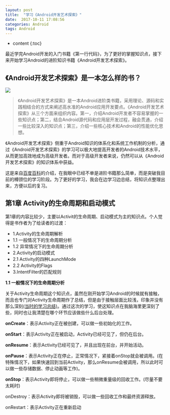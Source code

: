 ```yaml
---
layout: post
title:  "学习《Android开发艺术探索》"
date:  2017-10-11 17:08:56
categories: Android
tags: Android
---
```

* content
{:toc}

最近学完Android开发的入门书籍《第一行代码》，为了更好的掌握知识点，接下来开始学习Android的进阶知识书籍《Android开发艺术探索》。



## 《Android开发艺术探索》是一本怎么样的书？

![](https://i.imgur.com/kXgxhal.jpg)

> 《Android开发艺术探索》是一本Android进阶类书籍，采用理论、源码和实践相结合的方式来阐述高水准的Android应用开发要点。《Android开发艺术探索》从三个方面来组织内容。第一，介绍Android开发者不容易掌握的一些知识点；第二，结合Android源代码和应用层开发过程，融会贯通，介绍一些比较深入的知识点；第三，介绍一些核心技术和Android的性能优化思想。


> 
《Android开发艺术探索》侧重于Android知识的体系化和系统工作机制的分析，通过《Android开发艺术探索》的学习可以极大地提高开发者的Android技术水平，从而更加高效地成为高级开发者。而对于高级开发者来说，仍然可以从《Android开发艺术探索》的知识体系中获益。

这是来自[百度百科](https://baike.baidu.com/item/Android%E5%BC%80%E5%8F%91%E8%89%BA%E6%9C%AF%E6%8E%A2%E7%B4%A2/18526051?fr=aladdin)的介绍，在我眼中已经不单是进阶书籍那么简单，而是突破我目前的樽颈位的学习阶段。为了更好的学习，我会在边学习边总结，将知识点整理出来，方便以后的复习。

## 第1章 Activity的生命周期和启动模式

第1章的内容比较少，主要以Activit的生命周期、启动模式为主的知识点。个人觉得是书作者为了给读者的过渡：

- 1.Activity的生命周期解析
 - 1.1 一般情况下的生命周期分析
 - 1.2 异常情况下的生命周期分析
- 2.Activity的启动模式
 - 2.1 Activity的四种LaunchMode
 - 2.2 Activity的Flags
- 3.IntentFilter的匹配规则

**1.1 一般情况下的生命周期分析**

关于Activity生命周期这个知识点，虽然在刚开始学习Android的时候就有接触，而且也专门对Activity生命周期作了总结，但是由于接触层面比较浅，印象并没有那么深刻[(当时的学习总结)](http://blog.csdn.net/qq_26849491/article/details/51241356)。通过这次的学习，使这知识点在我脑海里更深刻了些，同时也让我清楚在哪个环节应该做些什么后台处理。

**onCreate**：表示Activity正在被创建，可以做一些初始化的工作。

**onStart**：表示Activity正在被启动，Activity已经可见了，但仍在后台。

**onResume**：表示Activity已经可见了，并且出现在前台，并开始活动。

**onPause**：表示Activity正在停止，正常情况下，紧接着onStop就会被调用。(在特殊情况下，如果快速回到当前Activity，那么onResume会被调用，所以此时可以做一些存储数据、停止动画等工作)。

**onStop**：表示Activity即将停止，可以做一些稍微重量级的回收工作。(尽量不要太耗时)

onDestroy：表示Activity即将被销毁，可以做一些回收工作和最终资源释放。

onRestart：表示Activity正在重新启动









